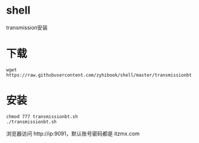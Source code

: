 # shell
transmission安装
# 下载
    wget https://raw.githubusercontent.com/zyhibook/shell/master/transmissionbt.sh
# 安装 
    chmod 777 transmissionbt.sh
    ./transmissionbt.sh
 浏览器访问 http://ip:9091，默认账号密码都是 itzmx.com 
